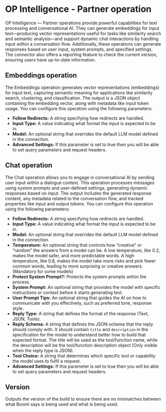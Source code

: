 # OP Intelligence - Partner operation

<head>
  <meta name="guidename" content="Integration"/>
  <meta name="context" content="GUID-1fd1583d-9da3-4b13-b424-8b905c6a73e5"/>
</head>

OP Intelligence — Partner operations provide powerful capabilities for text processing and conversational AI. They can generate embeddings for input text—producing vector representations useful for tasks like similarity search and semantic analysis—and support dynamic chat interactions by handling input within a conversation flow. Additionally, these operations can generate responses based on user input, system prompts, and specified settings. The connector also offers a reporting feature to check the current version, ensuring users have up-to-date information.

## Embeddings operation

The Embeddings operation generates vector representations (embeddings) for input text, capturing semantic meaning for applications like similarity search, clustering, and classification. The output is a JSON object containing the embedding vector, along with metadata like input token usage. You can configure this operation using the following parameters:

-	**Follow Redirects:** A string specifying how redirects are handled.
-	**Input Type:** A value indicating what format the input is expected to be in.
-	**Model:** An optional string that overrides the default	LLM model defined in the connection.
-	**Advanced Settings:** If this parameter is set to true then you will be able to set query parameters and request headers.

## Chat operation

The Chat operation allows you to engage in conversational AI by sending user input within a dialogue context. This operation processes messages using system prompts and user-defined settings, generating dynamic responses based on input. The output includes the generated response content, any metadata related to the conversation flow, and tracked properties like input and output tokens. You can configure this operation using the following parameters:

-	**Follow Redirects:** A string specifying how redirects are handled.
-	**Input Type:** A value indicating what format the input is expected to be in.
-	**Model:** An optional string that overrides the default LLM model defined in the connection.
-	**Temperature:** An optional string that controls how “creative” or “random” the answers from a model can be. A low temperature, like 0.2, makes the model safer, and more predictable words. A high temperature, like 0.8, makes the model take more risks and pick fewer common words, leading to more surprising or creative answers. (Mandatory for some models)
-	**Protect System Prompt?:** Protects the system prompts within the process.
-	**System Prompt:** An optional string that provides the model with specific instructions or context before it starts generating text.
-	**User Prompt Tips:** An optional string that guides the AI on how to communicate with you effectively, such as preferred tone, response style.
-	**Reply Type:** A string that defines the format of the response (Text, JSON, Tools).
-	**Reply Schema:** A string that defines the JSON schema that the reply should comply with. It should contain `title` and `description` in the specification for the model to understand better how to build that expected format. The title will be used as the tool/function name, while the description will be the tool/function description object (Only visible when the reply type is JSON).
-	**Tool Choice:** A string that determines which specific tool or capability the model uses to fulfil a request.
-	**Advanced Settings:** If this parameter is set to true then you will be able to set query parameters and request headers.

## Version

Outputs the version of the build to ensure there are no mismatches between what Boomi says is being used and what is being used.

